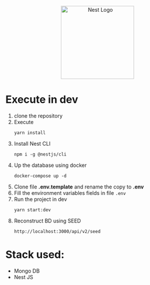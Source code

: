 <p align="center">
  <a href="http://nestjs.com/" target="blank"><img src="https://nestjs.com/img/logo-small.svg" width="200" alt="Nest Logo" /></a>
</p>

# Execute in dev

1. clone the repository
2. Execute
   ```
   yarn install
   ```
3. Install Nest CLI
   ```
   npm i -g @nestjs/cli
   ```
4. Up the database using docker
   ```
   docker-compose up -d
   ```
5. Clone file **.env.template** and rename the copy to **.env**
6. Fill the environment variables fields in file `.env`
7. Run the project in dev
   ```
   yarn start:dev
   ```
8. Reconstruct BD using SEED
   ```
   http://localhost:3000/api/v2/seed
   ```

# Stack used:

- Mongo DB
- Nest JS
